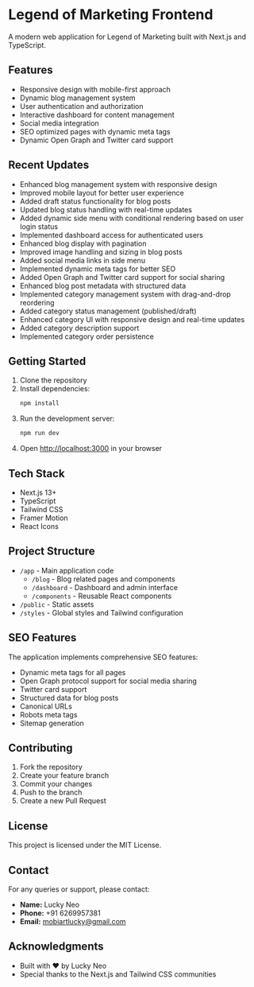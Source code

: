 # Legend of Marketing Frontend

A modern web application for Legend of Marketing built with Next.js and TypeScript.

## Features

- Responsive design with mobile-first approach
- Dynamic blog management system
- User authentication and authorization
- Interactive dashboard for content management
- Social media integration
- SEO optimized pages with dynamic meta tags
- Dynamic Open Graph and Twitter card support

## Recent Updates

- Enhanced blog management system with responsive design
- Improved mobile layout for better user experience
- Added draft status functionality for blog posts
- Updated blog status handling with real-time updates
- Added dynamic side menu with conditional rendering based on user login status
- Implemented dashboard access for authenticated users
- Enhanced blog display with pagination
- Improved image handling and sizing in blog posts
- Added social media links in side menu
- Implemented dynamic meta tags for better SEO
- Added Open Graph and Twitter card support for social sharing
- Enhanced blog post metadata with structured data
- Implemented category management system with drag-and-drop reordering
- Added category status management (published/draft)
- Enhanced category UI with responsive design and real-time updates
- Added category description support
- Implemented category order persistence

## Getting Started

1. Clone the repository
2. Install dependencies:
   ```bash
   npm install
   ```
3. Run the development server:
   ```bash
   npm run dev
   ```
4. Open [http://localhost:3000](http://localhost:3000) in your browser

## Tech Stack

- Next.js 13+
- TypeScript
- Tailwind CSS
- Framer Motion
- React Icons

## Project Structure

- `/app` - Main application code
  - `/blog` - Blog related pages and components
  - `/dashboard` - Dashboard and admin interface
  - `/components` - Reusable React components
- `/public` - Static assets
- `/styles` - Global styles and Tailwind configuration

## SEO Features

The application implements comprehensive SEO features:

- Dynamic meta tags for all pages
- Open Graph protocol support for social media sharing
- Twitter card support
- Structured data for blog posts
- Canonical URLs
- Robots meta tags
- Sitemap generation

## Contributing

1. Fork the repository
2. Create your feature branch
3. Commit your changes
4. Push to the branch
5. Create a new Pull Request

## License

This project is licensed under the MIT License.

## Contact

For any queries or support, please contact:

- **Name:** Lucky Neo
- **Phone:** +91 6269957381
- **Email:** mobiartlucky@gmail.com

## Acknowledgments

- Built with ❤️ by Lucky Neo
- Special thanks to the Next.js and Tailwind CSS communities 